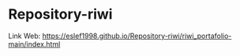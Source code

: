 # Repository-riwi
Link Web:
https://eslef1998.github.io/Repository-riwi/riwi_portafolio-main/index.html
